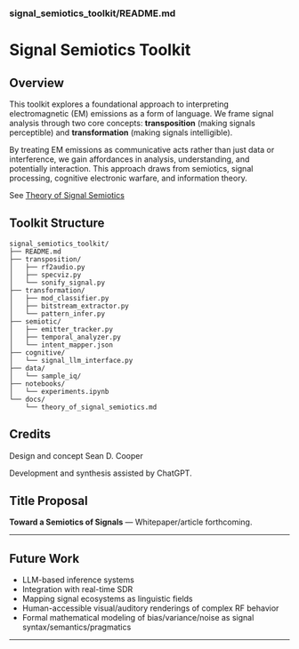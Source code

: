 ### signal_semiotics_toolkit/README.md

# Signal Semiotics Toolkit

## Overview

This toolkit explores a foundational approach to interpreting electromagnetic (EM) emissions as a form of language. We frame signal analysis through two core concepts: **transposition** (making signals perceptible) and **transformation** (making signals intelligible).

By treating EM emissions as communicative acts rather than just data or interference, we gain affordances in analysis, understanding, and potentially interaction. This approach draws from semiotics, signal processing, cognitive electronic warfare, and information theory.

See [Theory of Signal Semiotics](/docs/theory_of_signal_semiotics.md)


## Toolkit Structure

```
signal_semiotics_toolkit/
├── README.md
├── transposition/
│   ├── rf2audio.py
│   ├── specviz.py
│   └── sonify_signal.py
├── transformation/
│   ├── mod_classifier.py
│   ├── bitstream_extractor.py
│   └── pattern_infer.py
├── semiotic/
│   ├── emitter_tracker.py
│   ├── temporal_analyzer.py
│   └── intent_mapper.json
├── cognitive/
│   └── signal_llm_interface.py
├── data/
│   └── sample_iq/
├── notebooks/
│   └── experiments.ipynb
└── docs/
    └── theory_of_signal_semiotics.md
```

## Credits
Design and concept Sean D. Cooper

Development and synthesis assisted by ChatGPT.

## Title Proposal
**Toward a Semiotics of Signals** — Whitepaper/article forthcoming.

---

## Future Work
- LLM-based inference systems
- Integration with real-time SDR
- Mapping signal ecosystems as linguistic fields
- Human-accessible visual/auditory renderings of complex RF behavior
- Formal mathematical modeling of bias/variance/noise as signal syntax/semantics/pragmatics

---
